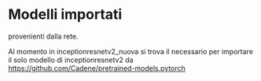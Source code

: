 # Modelli importati

provenienti dalla rete.

Al momento in inceptionresnetv2_nuova si trova il necessario per importare il solo modello di inceptionresnetv2 da https://github.com/Cadene/pretrained-models.pytorch
